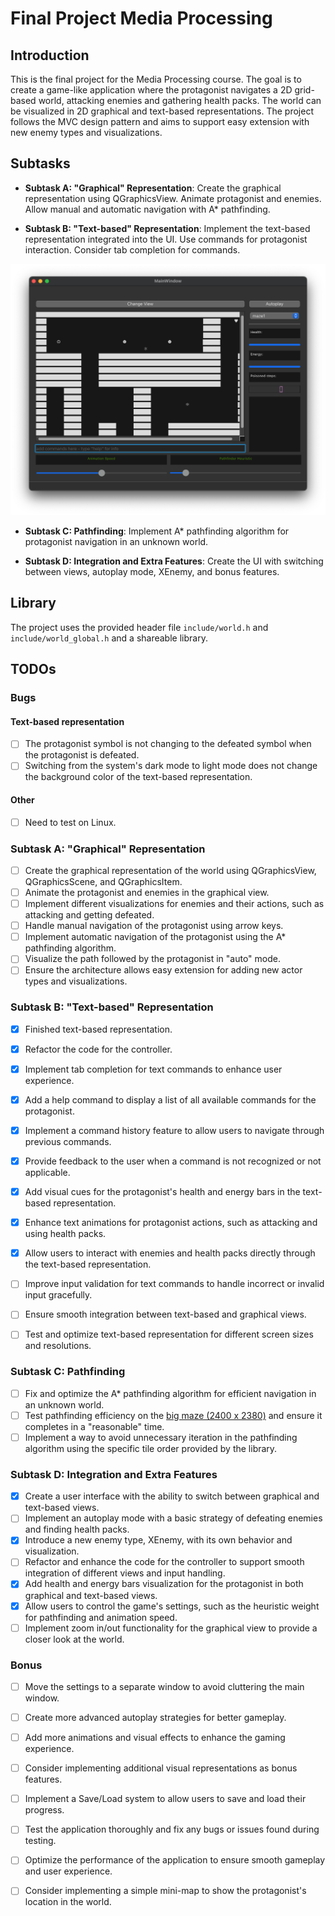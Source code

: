 # Final Project Media Processing

## Introduction

This is the final project for the Media Processing course. The goal is to create a game-like application where the protagonist navigates a 2D grid-based world, attacking enemies and gathering health packs. The world can be visualized in 2D graphical and text-based representations. The project follows the MVC design pattern and aims to support easy extension with new enemy types and visualizations.

## Subtasks

- **Subtask A: "Graphical" Representation**: Create the graphical representation using QGraphicsView. Animate protagonist and enemies. Allow manual and automatic navigation with A* pathfinding.

- **Subtask B: "Text-based" Representation**: Implement the text-based representation integrated into the UI. Use commands for protagonist interaction. Consider tab completion for commands.
<!-- insert image in markdown-->
![TextView in macOS](resources/other/TextView_macOS_darkmode.png)

- **Subtask C: Pathfinding**: Implement A* pathfinding algorithm for protagonist navigation in an unknown world.

- **Subtask D: Integration and Extra Features**: Create the UI with switching between views, autoplay mode, XEnemy, and bonus features.

## Library

The project uses the provided header file `include/world.h` and `include/world_global.h` and a shareable library.

## TODOs

### Bugs
#### Text-based representation
- [ ] The protagonist symbol is not changing to the defeated symbol when the protagonist is defeated. 
- [ ] Switching from the system's dark mode to light mode does not change the background color of the text-based representation. 

#### Other
- [ ] Need to test on Linux.

### Subtask A: "Graphical" Representation
- [ ] Create the graphical representation of the world using QGraphicsView, QGraphicsScene, and QGraphicsItem.
- [ ] Animate the protagonist and enemies in the graphical view.
- [ ] Implement different visualizations for enemies and their actions, such as attacking and getting defeated.
- [ ] Handle manual navigation of the protagonist using arrow keys.
- [ ] Implement automatic navigation of the protagonist using the A* pathfinding algorithm.
- [ ] Visualize the path followed by the protagonist in "auto" mode.
- [ ] Ensure the architecture allows easy extension for adding new actor types and visualizations.

### Subtask B: "Text-based" Representation
- [x] Finished text-based representation.
- [x] Refactor the code for the controller.
- [x] Implement tab completion for text commands to enhance user experience.
- [x] Add a help command to display a list of all available commands for the protagonist.
- [x] Implement a command history feature to allow users to navigate through previous commands.
- [x] Provide feedback to the user when a command is not recognized or not applicable.
- [x] Add visual cues for the protagonist's health and energy bars in the text-based representation.
- [x] Enhance text animations for protagonist actions, such as attacking and using health packs.
- [x] Allow users to interact with enemies and health packs directly through the text-based representation.
- [ ] Improve input validation for text commands to handle incorrect or invalid input gracefully.
- [ ] Ensure smooth integration between text-based and graphical views.
- [ ] Test and optimize text-based representation for different screen sizes and resolutions.


### Subtask C: Pathfinding
- [ ] Fix and optimize the A* pathfinding algorithm for efficient navigation in an unknown world.
- [ ] Test pathfinding efficiency on the [big maze (2400 x 2380)](resources/world_images/maze3.png) and ensure it completes in a "reasonable" time.
- [ ] Implement a way to avoid unnecessary iteration in the pathfinding algorithm using the specific tile order provided by the library.

### Subtask D: Integration and Extra Features
- [x] Create a user interface with the ability to switch between graphical and text-based views.
- [ ] Implement an autoplay mode with a basic strategy of defeating enemies and finding health packs.
- [x] Introduce a new enemy type, XEnemy, with its own behavior and visualization.
- [ ] Refactor and enhance the code for the controller to support smooth integration of different views and input handling.
- [x] Add health and energy bars visualization for the protagonist in both graphical and text-based views.
- [x] Allow users to control the game's settings, such as the heuristic weight for pathfinding and animation speed.
- [ ] Implement zoom in/out functionality for the graphical view to provide a closer look at the world.

### Bonus
- [ ] Move the settings to a separate window to avoid cluttering the main window.
- [ ] Create more advanced autoplay strategies for better gameplay.
- [ ] Add more animations and visual effects to enhance the gaming experience.
- [ ] Consider implementing additional visual representations as bonus features.
- [ ] Implement a Save/Load system to allow users to save and load their progress.
- [ ] Test the application thoroughly and fix any bugs or issues found during testing.
- [ ] Optimize the performance of the application to ensure smooth gameplay and user experience.
- [ ] Consider implementing a simple mini-map to show the protagonist's location in the world.

